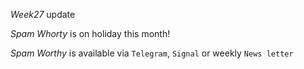 *Week27* update

*Spam Whorty* is on holiday this month!

_Spam Worthy_ is available via `Telegram`, `Signal` or weekly `News letter`
